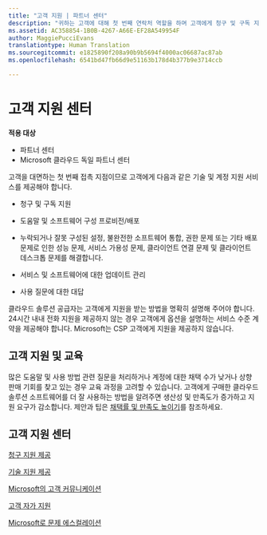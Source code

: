 ```yaml
---
title: "고객 지원 | 파트너 센터"
description: "귀하는 고객에 대해 첫 번째 연락처 역할을 하며 고객에게 청구 및 구독 지원, 프로비전/배포 도움말, 소프트웨어 구성, 성능 문제 해결, 서비스 가용성 문제, 클라이언트 연결 문제, 누락되거나 잘못 구성된 설정으로 인한 클라이언트 데스크톱 문제, 불완전한 소프트웨어 통합, 권한 문제 또는 기타 배포 문제와 같은 기술 및 계정 지원 서비스를 제공하게 됩니다.서비스 및 소프트웨어에 대한 업데이트 관리사용 질문에 대한 대답클라우드 솔루션 공급자는 고객에게 지원을 받는 방법을 명확히 설명해 주어야 합니다. 24시간 내내 전화 지원을 제공하지 않는 경우 고객에게 옵션을 설명하는 서비스 수준 계약을 제공해야 합니다. Microsoft는 CSP 고객에게 지원을 제공하지 않습니다."
ms.assetid: AC358854-1B0B-4267-A66E-EF28A549954F
author: MaggiePucciEvans
translationtype: Human Translation
ms.sourcegitcommit: e1825890f208a90b9b5694f4000ac06687ac87ab
ms.openlocfilehash: 6541bd47fb66d9e51163b178d4b377b9e3714ccb

---
```


# 고객 지원 센터

**적용 대상**

-  파트너 센터
-  Microsoft 클라우드 독일 파트너 센터

고객을 대면하는 첫 번째 접촉 지점이므로 고객에게 다음과 같은 기술 및 계정 지원 서비스를 제공해야 합니다.

-   청구 및 구독 지원

-   도움말 및 소프트웨어 구성 프로비전/배포

-   누락되거나 잘못 구성된 설정, 불완전한 소프트웨어 통합, 권한 문제 또는 기타 배포 문제로 인한 성능 문제, 서비스 가용성 문제, 클라이언트 연결 문제 및 클라이언트 데스크톱 문제를 해결합니다.

-   서비스 및 소프트웨어에 대한 업데이트 관리

-   사용 질문에 대한 대답

클라우드 솔루션 공급자는 고객에게 지원을 받는 방법을 명확히 설명해 주어야 합니다. 24시간 내내 전화 지원을 제공하지 않는 경우 고객에게 옵션을 설명하는 서비스 수준 계약을 제공해야 합니다. Microsoft는 CSP 고객에게 지원을 제공하지 않습니다.

## <a href="" id="supportingtrainingcustomers"></a>고객 지원 및 교육


많은 도움말 및 사용 방법 관련 질문을 처리하거나 계정에 대한 채택 수가 낮거나 상향 판매 기회를 찾고 있는 경우 교육 과정을 고려할 수 있습니다. 고객에게 구매한 클라우드 솔루션 소프트웨어를 더 잘 사용하는 방법을 알려주면 생산성 및 만족도가 증가하고 지원 요구가 감소합니다. 제안과 팁은 [채택률 및 만족도 높이기](increasing-adoption-and-satisfaction.md)를 참조하세요.

## 고객 지원 센터


[청구 지원 제공](provide-billing-support.md)

[기술 지원 제공](provide-technical-support.md)

[Microsoft의 고객 커뮤니케이션](customer-communication-from-microsoft.md)

[고객 자가 지원](customer-self-support.md)

[Microsoft로 문제 에스컬레이션](escalate-problems-to-microsoft.md)

 

 






<!--HONumber=Jan17_HO2-->


